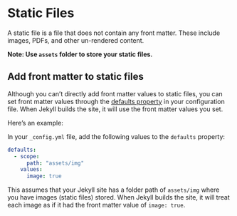 
# Static Files

A static file is a file that does not contain any front matter. These include images, PDFs, and other un-rendered content.

**Note: Use `assets` folder to store your static files.**

## Add front matter to static files

Although you can’t directly add front matter values to static files, you can set front matter values through the  [defaults property](https://jekyllrb.com/docs/configuration/front-matter-defaults/)  in your configuration file. When Jekyll builds the site, it will use the front matter values you set.

Here’s an example:

In your  `_config.yml`  file, add the following values to the  `defaults`  property:

```yml
defaults:
  - scope:
      path: "assets/img"
    values:
      image: true

```

This assumes that your Jekyll site has a folder path of  `assets/img`  where you have images (static files) stored. When Jekyll builds the site, it will treat each image as if it had the front matter value of  `image: true`.
                                                                                                                                      
